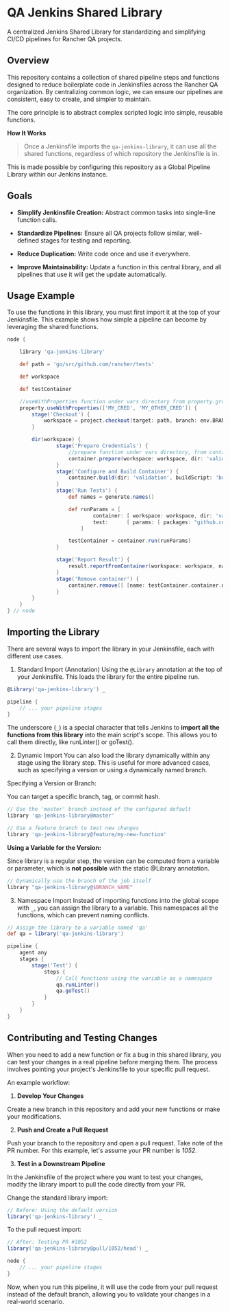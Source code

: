 # QA Jenkins Shared Library
A centralized Jenkins Shared Library for standardizing and simplifying CI/CD pipelines for Rancher QA projects.

## Overview
This repository contains a collection of shared pipeline steps and functions designed to reduce boilerplate code in Jenkinsfiles across the Rancher QA organization. By centralizing common logic, we can ensure our pipelines are consistent, easy to create, and simpler to maintain.

The core principle is to abstract complex scripted logic into simple, reusable functions.

**How It Works**
> Once a Jenkinsfile imports the `qa-jenkins-library`, it can use all the shared functions, regardless of which repository the Jenkinsfile is in.

This is made possible by configuring this repository as a Global Pipeline Library within our Jenkins instance.

## Goals
- **Simplify Jenkinsfile Creation:** Abstract common tasks into single-line function calls.

- **Standardize Pipelines:** Ensure all QA projects follow similar, well-defined stages for testing and reporting.

- **Reduce Duplication:** Write code once and use it everywhere.

- **Improve Maintainability:** Update a function in this central library, and all pipelines that use it will get the update automatically.

## Usage Example
To use the functions in this library, you must first import it at the top of your Jenkinsfile. This example shows how simple a pipeline can become by leveraging the shared functions.

```groovy
node {

    library 'qa-jenkins-library'

    def path = 'go/src/github.com/rancher/tests'

    def workspace

    def testContainer

    //useWithProperties function under vars directory from property.groovy
    property.useWithProperties(['MY_CRED', 'MY_OTHER_CRED']) {
        stage('Checkout') {
            workspace = project.checkout(target: path, branch: env.BRANCH, repository: env.REPO)
        }

        dir(workspace) {
                stage('Prepare Credentials') {
                    //prepare function under vars directory, from container.groovy
                    container.prepare(workspace: workspace, dir: 'validation')
                }
                stage('Configure and Build Container') {
                    container.build(dir: 'validation', buildScript: 'build.sh', configureScript: 'configure.sh')
                }
                stage('Run Tests') {
                    def names = generate.names()

                    def runParams = [
                            container: [ workspace: workspace, dir: 'validation', name: names.container, image: names.image],
                            test:      [ params: [ packages: "github.com/rancher/tests/validation/${env.TEST_PACKAGE}", cases: env.GOTEST_TESTCASE, tags: env.TAGS ]]
                        ]

                    testContainer = container.run(runParams)
                }

                stage('Report Result') {
                    result.reportFromContainer(workspace: workspace, name: testContainer.container.name, image: testContainer.container.image, dir: 'validation', resultsXML: testContainer.test.resultsXML)
                }
                stage('Remove container') {
                    container.remove([ [name: testContainer.container.name, image: testContainer.container.image] ])
                }
        }
    }
} // node
```

## Importing the Library
There are several ways to import the library in your Jenkinsfile, each with different use cases.

1. Standard Import (Annotation)
Using the `@Library` annotation at the top of your Jenkinsfile. This loads the library for the entire pipeline run.

```groovy
@Library('qa-jenkins-library') _

pipeline {
    // ... your pipeline stages
}
```

The underscore (`_`) is a special character that tells Jenkins to **import all the functions from this library** into the main script's scope. This allows you to call them directly, like runLinter() or goTest().

2. Dynamic Import
You can also load the library dynamically within any stage using the library step. This is useful for more advanced cases, such as specifying a version or using a dynamically named branch.

Specifying a Version or Branch:

You can target a specific branch, tag, or commit hash. 

```groovy
// Use the 'master' branch instead of the configured default
library 'qa-jenkins-library@master'

// Use a feature branch to test new changes
library 'qa-jenkins-library@feature/my-new-function'
```

**Using a Variable for the Version:**

Since library is a regular step, the version can be computed from a variable or parameter, which is **not possible** with the static @Library annotation.

```groovy
// Dynamically use the branch of the job itself
library "qa-jenkins-library@$BRANCH_NAME"
```

3. Namespace Import
Instead of importing functions into the global scope with `_`, you can assign the library to a variable. This namespaces all the functions, which can prevent naming conflicts.

```groovy
// Assign the library to a variable named 'qa'
def qa = library('qa-jenkins-library')

pipeline {
    agent any
    stages {
        stage('Test') {
            steps {
                // Call functions using the variable as a namespace
                qa.runLinter()
                qa.goTest()
            }
        }
    }
}
```

## Contributing and Testing Changes
When you need to add a new function or fix a bug in this shared library, you can test your changes in a real pipeline before merging them. The process involves pointing your project's Jenkinsfile to your specific pull request.

An example workflow:

1. **Develop Your Changes**

Create a new branch in this repository and add your new functions or make your modifications.

2. **Push and Create a Pull Request**

Push your branch to the repository and open a pull request. Take note of the PR number. For this example, let's assume your PR number is _1052_.

3. **Test in a Downstream Pipeline**

In the Jenkinsfile of the project where you want to test your changes, modify the library import to pull the code directly from your PR.

Change the standard library import:

``` groovy
// Before: Using the default version
library('qa-jenkins-library') _
```

To the pull request import:

``` groovy
// After: Testing PR #1052
library('qa-jenkins-library@pull/1052/head') _

node {
    // ... your pipeline stages
}
```

Now, when you run this pipeline, it will use the code from your pull request instead of the default branch, allowing you to validate your changes in a real-world scenario. 
